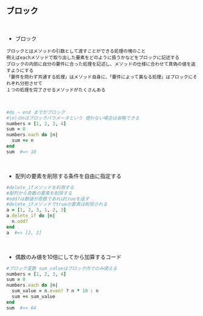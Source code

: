 ## ブロック  
<br>

- ブロック  
```
ブロックとはメソッドの引数として渡すことができる処理の塊のこと
例えばeachメソッドで取り出した要素をどのように扱うかなどをブロックに記述する
ブロックの内部に自分の要件に合った処理を記述し、メソッドの仕様に合わせて真偽の値を返すようにする
「要件を問わず共通する処理」はメソッド自身に、「要件によって異なる処理」はブロックにそれぞれ分担させて
１つの処理を完了させるメソッドがたくさんある
```
<br>

```rb
#do ~ end までがブロック
#|n|のnはブロックパラメータという 使わない場合は省略できる
numbers = [1, 2, 3, 4]
sum = 0
numbers.each do |n|
  sum += n
end
sum  #=> 10
```
<br>

- 配列の要素を削除する条件を自由に指定する  
```rb
#delete_ifメソッドを利用する
#配列から奇数の要素を削除する
#odd?は数値が奇数であればtrueを返す
#delete_ifメソッドでtrueの要素は削除される
a = [1, 2, 3, 1, 2, 3]
a.delete_if do |n|
  n.odd?
end
a  #=> [2, 2]
```
<br>

- 偶数のみ値を10倍にしてから加算するコード  
```rb
#ブロック変数 sum_valueはブロック内でのみ使える
numbers = [1, 2, 3, 4]
sum = 0
numbers.each do |n|
  sum_value = n.even? ? n * 10 : n
  sum += sum_value
end
sum  #=> 64
```